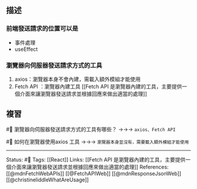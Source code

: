 
## 描述


### 前端發送請求的位置可以是
- 事件處理
- useEffect


### 瀏覽器向伺服器發送請求方式的工具

1. axios：瀏覽器本身不會內建，需載入額外模組才能使用
2. Fetch API ：瀏覽器內建工具
[[Fetch API 是瀏覽器內建的工具，主要提供一個介面來讓瀏覽器發送請求並根據回應來做出適當的處理]]





## 複習



#🧠 瀏覽器向伺服器發送請求方式的工具有哪些？ ->->-> `axios、Fetch API`
<!--SR:!2023-08-18,190,250-->

#🧠 如何在瀏覽器使用axios 工具 ->->-> `瀏覽器本身並沒有，需要載入額外模組才能使用`
<!--SR:!2023-08-23,194,250-->


---
Status: #🌱 
Tags:
[[React]]
Links:
[[Fetch API 是瀏覽器內建的工具，主要提供一個介面來讓瀏覽器發送請求並根據回應來做出適當的處理]]
References:
[[@mdnFetchWebAPIs]]
[[@FetchAPIWeb]]
[[@mdnResponseJsonWeb]]
[[@christineliddleWhatAreUsage]]